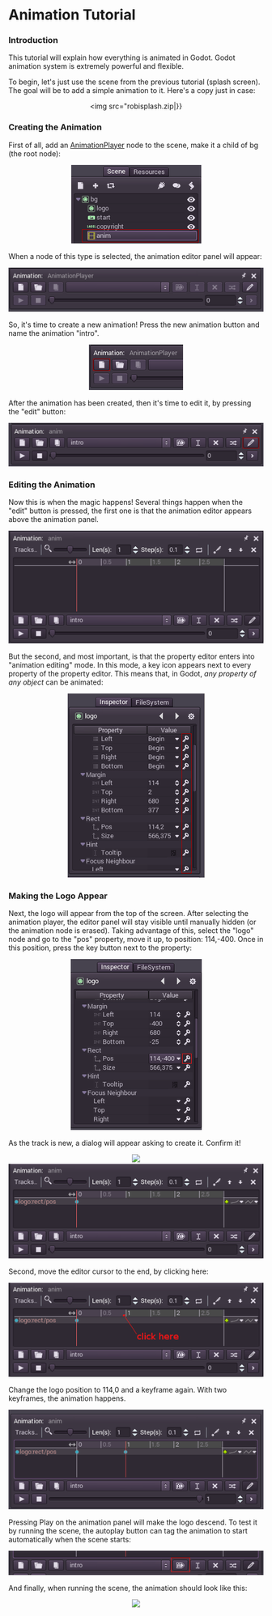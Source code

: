 # Animation Tutorial

### Introduction

This tutorial will explain how everything is animated in Godot. Godot animation system is extremely powerful and flexible. 

To begin, let's just use the scene from the previous tutorial (splash screen). The goal will be to add a simple animation to it. Here's a copy just in case: <p align="center"><img src="robisplash.zip|}}


### Creating the Animation

First of all, add an [AnimationPlayer](class_list/animationplayer) node to the scene, make it a child of bg (the root node):

<p align="center"><img src="images/animplayer.png"></p>

When a node of this type is selected, the animation editor panel will appear:

<p align="center"><img src="images/animpanel.png"></p>

So, it's time to create a new animation! Press the new animation button and name the animation "intro".

<p align="center"><img src="images/animnew.png"></p>

After the animation has been created, then it's time to edit it, by pressing the "edit" button:

<p align="center"><img src="images/animedit.png"></p>

### Editing the Animation

Now this is when the magic happens! Several things happen when the "edit" button is pressed, the first one is that the animation editor appears above the animation panel. 

<p align="center"><img src="images/animeditor.png"></p>

But the second, and most important, is that the property editor enters into "animation editing" mode. In this mode, a key icon appears next to every property of the property editor. This means that, in Godot, *any property of any object* can be animated:

<p align="center"><img src="images/propertykeys.png"></p>


### Making the Logo Appear

Next, the logo will appear from the top of the screen. After selecting the animation player, the editor panel will stay visible until manually hidden (or the animation node is erased). Taking advantage of this, select the "logo" node and go to the "pos" property, move it up, to position: 114,-400.
Once in this position, press the key button next to the property:

<p align="center"><img src="images/keypress.png"></p>

As the track is new, a dialog will appear asking to create it. Confirm it!

<p align="center"><img src="images/addtrack.png?nolink |}

And the keyframe will be added in the animation player editor:

<p align="center"><img src="images/keyadded.png"></p>

Second, move the editor cursor to the end, by clicking here:

<p align="center"><img src="images/move_cursor.png"></p>

Change the logo position to 114,0 and a keyframe again. With two keyframes, the animation happens.

<p align="center"><img src="images/animation.png"></p>

Pressing Play on the animation panel will make the logo descend. To test it by running the scene, the autoplay button can tag the animation to start automatically when the scene starts:

<p align="center"><img src="images/autoplay.png"></p>

And finally, when running the scene, the animation should look like this:

<p align="center"><img src="images/out.gif"></p>

